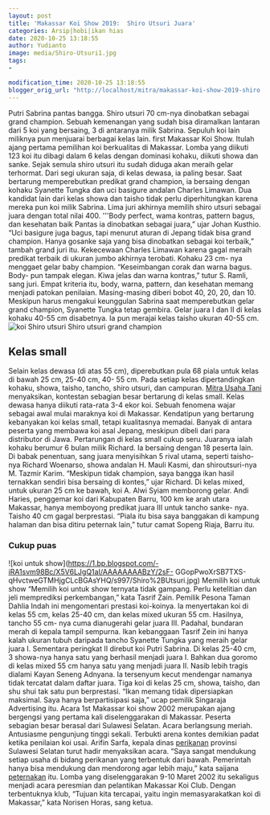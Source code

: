 ```yaml
---
layout: post
title: 'Makassar Koi Show 2019:  Shiro Utsuri Juara'
categories: Arsip|hobi|ikan hias
date: 2020-10-25 13:18:55
author: Yudianto
image: media/Shiro-Utsuri1.jpg
tags:
- 

modification_time: 2020-10-25 13:18:55
blogger_orig_url: "http://localhost/mitra/makassar-koi-show-2019-shiro.html"
---
```


Putri Sabrina pantas bangga. Shiro utsuri 70 cm-nya dinobatkan sebagai grand
champion. Sebuah kemenangan yang sudah bisa diramalkan lantaran dari 5 koi
yang bersaing, 3 di antaranya milik Sabrina. Sepuluh koi lain miliknya pun
menjuarai berbagai kelas lain. first Makassar Koi Show. Itulah ajang pertama
pemilihan koi berkualitas di Makassar. Lomba yang diikuti 123 koi itu dibagi
dalam 6 kelas dengan dominasi kohaku, diikuti showa dan sanke. Sejak semula
shiro utsuri itu sudah diduga akan meraih gelar terhormat. Dari segi ukuran
saja, di kelas dewasa, ia paling besar. Saat bertarung memperebutkan predikat
grand champion, ia bersaing dengan kohaku Syanette Tungka dan uci basigure
andalan Charles Limawan. Dua kandidat lain dari kelas showa dan taisho tidak
perlu diperhitungkan karena mereka pun koi milik Sabrina. Lima juri akhirnya
memilih shiro utsuri sebagai juara dengan total nilai 400. '''Body perfect,
wama kontras, pattern bagus, dan kesehatan baik Pantas ia dinobatkan sebagai
juara,” ujar Johan Kusthio. “Uci basigure juga bagus, tapi menurut aturan di
Jepang tidak bisa grand champion. Hanya gosanke saja yang bisa dinobatkan
sebagai koi terbaik,” tambah grand juri itu. Kekecewaan Charles Limawan karena
gagal meraih predikat terbaik di ukuran jumbo akhirnya terobati. Kohaku 23 cm-
nya menggaet gelar baby champion. “Keseimbangan corak dan warna bagus. Body-
pun tampak elegan. Kiwa jelas dan warna kontras,” tutur S. Ramli, sang juri.
Empat kriteria itu, body, warna, pattern, dan kesehatan memang menjadi patokan
penilaian. Masing-masing diberi bobot 40, 20, 20, dan 10. Meskipun harus
mengakui keunggulan Sabrina saat memperebutkan gelar grand champion, Syanette
Tungka tetap gembira. Gelar juara I dan II di kelas kohaku 40-55 cm
disabetnya. Ia pun merajai kelas taisho ukuran 40-55 cm.  ![koi Shiro
utsuri](https://1.bp.blogspot.com/-BsguRH3o58c/X5V6KvefiZI/AAAAAAAABzQ/WxsdvKqw4z8HJkJ2ns3vjlWZop7ZFpupwCLcBGAsYHQ/s1175/Shiro%2BUtsuri2.jpg)
Shiro utsuri grand champion

## Kelas small

Selain kelas dewasa (di atas 55 cm), diperebutkan pula 68 piala untuk kelas di
bawah 25 cm, 25-40 cm, 40- 55 cm. Pada setiap kelas dipertandingkan kohaku,
showa, taisho, tancho, shiro utsuri, dan campuran. [Mitra Usaha
Tani](http://127.0.0.1/mitra) menyaksikan, kontestan sebagian besar bertarung
di kelas small. Kelas dewasa hanya diikuti rata-rata 3-4 ekor koi. Sebuah
fenomena wajar sebagai awal mulai maraknya koi di Makassar. Kendatipun yang
bertarung kebanyakan koi kelas small, tetapi kualitasnya memadai. Banyak di
antara peserta yang membawa koi asal Jepang, meskipun dibeli dari para
distributor di Jawa. Pertarungan di kelas small cukup seru. Juaranya ialah
kohaku berumur 6 bulan milik Richard. Ia bersaing dengan 18 peserta lain. Di
babak penentuan, sang juara menyisihkan 5 rival utama, seperti taisho-nya
Richard Woenarso, showa andalan H. Mauli Kasmi, dan shiroutsuri-nya M. Tazmir
Karim. “Meskipun tidak champion, saya bangga ikan hasil ternakkan sendiri bisa
bersaing di kontes,” ujar Richard. Di kelas mixed, untuk ukuran 25 cm ke
bawah, koi A. Alwi Syiam memborong gelar. Andi Haries, penggemar koi dari
Kabupaten Barru, 100 km ke arah utara Makassar, hanya memboyong predikat juara
III untuk tancho sanke- nya. Taisho 40 cm gagal berprestasi. “Piala itu bisa
saya banggakan di kampung halaman dan bisa ditiru peternak lain,” tutur camat
Sopeng Riaja, Barru itu.

### Cukup puas

![koi untuk
show](https://1.bp.blogspot.com/-iRA1svm98Bc/X5V6LJgQ1aI/AAAAAAAABzY/2sF-
GGopPwoXrSB7TXS-qHvctweGTMHjgCLcBGAsYHQ/s997/Shiro%2BUtsuri.jpg) Memilih koi
untuk show “Memilih koi untuk show ternyata tidak gampang. Perlu ketelitian
dan jeli memprediksi perkembangan,” kata Tasrif Zain. Pemilik Pesona Taman
Dahlia Indah ini mengomentari prestasi koi-koinya. Ia menyertakan koi di kelas
55 cm, kelas 25-40 cm, dan kelas mixed ukuran 55 cm. Hasilnya, tancho 55 cm-
nya cuma dianugerahi gelar juara III. Padahal, bundaran merah di kepala tampil
sempurna. Ikan kebanggaan Tasrif Zein ini hanya kalah ukuran tubuh daripada
tancho Syanette Tungka yang meraih gelar juara I. Sementara peringkat II
direbut koi Putri Sabrina. Di kelas 25-40 cm, 3 showa-nya hanya satu yang
berhasil menjadi juara I. Bahkan dua goromo di kelas mixed 55 cm hanya satu
yang menjadi juara II. Nasib lebih tragis dialami Kayan Seneng Adnyana. Ia
tersenyum kecut mendengar namanya tidak tercatat dalam daftar juara. Tiga koi
di kelas 25 cm, showa, taisho, dan shu shui tak satu pun berprestasi. “Ikan
memang tidak dipersiapkan maksimal. Saya hanya berpartisipasi saja,” ucap
pemilik Singaraja Advertising itu. Acara 1st Makassar koi show 2002 merupakan
ajang bergengsi yang pertama kali diselenggarakan di Makassar. Peserta
sebagian besar berasal dari Sulawesi Selatan. Acara berlangsung meriah.
Antusiasme pengunjung tinggi sekali. Terbukti arena kontes demikian padat
ketika penilaian koi usai. Arifin Sarfa, kepala dinas
[perikanan](http://127.0.0.1/mitra/perikanan "perikanan") provinsi Sulawesi
Selatan turut hadir menyaksikan acara. “Saya sangat mendukung setiap usaha di
bidang perikanan yang terbentuk dari bawah. Pemerintah hanya bisa mendukung
dan mendorong agar lebih maju,” kata saijana
[peternakan](http://127.0.0.1/mitra/peternakan "peternakan") itu. Lomba yang
diselenggarakan 9-10 Maret 2002 itu sekaligus menjadi acara peresmian dan
pelantikan Makassar Koi Club. Dengan terbentuknya klub, “Tujuan kita tercapai,
yaitu ingin memasyarakatkan koi di Makassar,” kata Norisen Horas, sang ketua.


